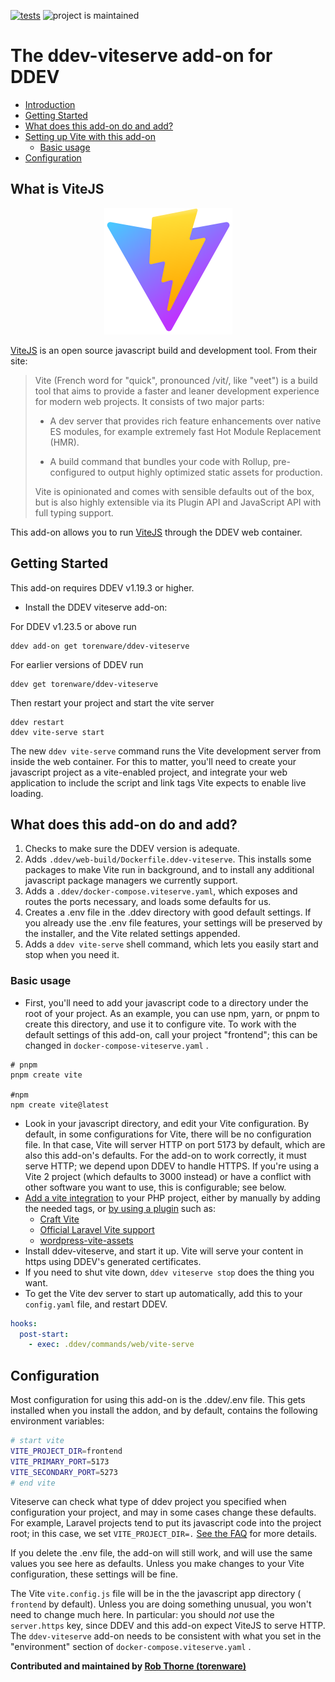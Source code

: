[![tests](https://github.com/torenware/ddev-viteserve/actions/workflows/tests.yml/badge.svg)](https://github.com/torenware/ddev-viteserve/actions/workflows/tests.yml) ![project is maintained](https://img.shields.io/maintenance/yes/2023.svg)

# The ddev-viteserve add-on for DDEV
* [Introduction](#introduction)
* [Getting Started](#getting-started)
* [What does this add-on do and add?](#what-does-this-add-on-do-and-add)
* [Setting up Vite with this add-on](#setting-up-and-using-this-add-on)
  + [Basic usage](#basic-usage)
* [Configuration](#configuration)

## What is ViteJS

<div style="text-align: center; ">

![Vite Logo](/images/vite-logo.png#center)

</div>

[ViteJS](https://vitejs.dev/) is an open source javascript build and development tool. From their site:

> Vite (French word for "quick", pronounced /vit/, like "veet") is a build tool that aims to provide a faster and leaner development experience for modern web projects. It consists of two major parts:
>
> * A dev server that provides rich feature enhancements over native ES modules, for example extremely fast Hot Module Replacement (HMR).
>
> * A build command that bundles your code with Rollup, pre-configured to output highly optimized static assets for production.
>
> Vite is opinionated and comes with sensible defaults out of the box, but is also highly extensible via its Plugin API and JavaScript API with full typing support.

This add-on allows you to run [ViteJS](https://vitejs.dev/) through the DDEV web container.

## Getting Started

This add-on requires DDEV v1.19.3 or higher.

* Install the DDEV viteserve add-on:

For DDEV v1.23.5 or above run

```shell
ddev add-on get torenware/ddev-viteserve
```

For earlier versions of DDEV run

```shell
ddev get torenware/ddev-viteserve
```

Then restart your project and start the vite server

```shell
ddev restart
ddev vite-serve start
```

The new `ddev vite-serve` command runs the Vite development server from inside the web container. For this to matter, you'll
need to create your javascript project as a vite-enabled project, 
and integrate your web application to include the script and link tags Vite expects to enable live loading.

## What does this add-on do and add?

1. Checks to make sure the DDEV version is adequate.
2. Adds `.ddev/web-build/Dockerfile.ddev-viteserve`. This installs some packages to make Vite run in background, and to install any additional javascript package managers we currently support.
3. Adds a `.ddev/docker-compose.viteserve.yaml`, which exposes and routes the ports necessary, and loads some defaults for us.
4. Creates a .env file in the .ddev directory with good default settings. If you already use the .env file features, your settings will be preserved by the installer, and the Vite related settings appended.
4. Adds a `ddev vite-serve` shell command, which lets you easily start and stop when you need it.

### Basic usage

* First, you'll need to add your javascript code to a directory under the root of your project. As an example, you can use npm, yarn, 
or pnpm to create this directory, and use it to configure vite. To work with the default settings of this add-on, call your project "frontend"; this can be changed in `docker-compose-viteserve.yaml` .

```shell
# pnpm
pnpm create vite

#npm
npm create vite@latest

```

* Look in your javascript directory, and edit your Vite configuration. By default, in some configurations for Vite, there will be no configuration file. In that case, Vite will server HTTP on port 5173 by default, which are also this add-on's defaults.  For the add-on to work correctly, it must serve HTTP; we depend upon DDEV to handle HTTPS. If you're using a Vite 2 project (which defaults to 3000 instead) or have a conflict with other software you want to use, this is configurable; see below.
* [Add a vite integration](https://vitejs.dev/guide/backend-integration.html) to your PHP project, either by manually by adding the needed tags, or [by using a plugin](https://github.com/vitejs/awesome-vite#integrations-with-backends) such as:
  + [Craft Vite](https://github.com/nystudio107/craft-vite)
  + [Official Laravel Vite support](https://laravel.com/docs/9.x/vite)
  + [wordpress-vite-assets](https://github.com/idleberg/php-wordpress-vite-assets)
* Install ddev-viteserve, and start it up. Vite will serve your content in https using DDEV's generated certificates.
* If you need to shut vite down,  `ddev viteserve stop` does the thing you want.
* To get the Vite dev server to start up automatically, add this to your `config.yaml` file, and restart DDEV.

```yaml
hooks:
  post-start:
    - exec: .ddev/commands/web/vite-serve
```

## Configuration

Most configuration for using this add-on is the .ddev/.env file.  This gets installed when you install the addon, and by default, contains the following environment variables:

```sh
# start vite
VITE_PROJECT_DIR=frontend
VITE_PRIMARY_PORT=5173
VITE_SECONDARY_PORT=5273
# end vite
```

Viteserve can check what type of ddev project you specified when configuration your project, and may in some cases change these defaults. For example, Laravel projects tend to put its javascript code into the project root; in this case, we set `VITE_PROJECT_DIR=.` [See the FAQ](./FAQ.md) for more details.

If you delete the .env file, the add-on will still work, and will use the same values you see here as defaults. Unless you make changes to your Vite configuration, these settings will be fine.

The Vite `vite.config.js` file will be in the the javascript app directory ( `frontend` by default). Unless you are doing something unusual, you won't need to change much here. In particular: you should *not* use the `server.https` key, since DDEV and this add-on expect ViteJS to serve HTTP. The `ddev-viteserve` add-on needs to be consistent with what you set in the "environment" section of `docker-compose.viteserve.yaml` .

**Contributed and maintained by [Rob Thorne (torenware)](https://github.com/torenware)**
